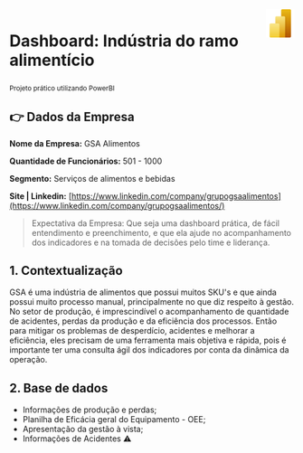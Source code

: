 <img align="right" width="50" height="50" src="images/powerBI.png"/>

# Dashboard: Indústria do ramo alimentício
<sub> Projeto prático utilizando PowerBI </sub>

## 👉 Dados da Empresa

**Nome da Empresa:** GSA Alimentos

**Quantidade de Funcionários:** 501 - 1000

**Segmento:** Serviços de alimentos e bebidas

**Site | Linkedin:** [https://www.linkedin.com/company/grupogsaalimentos](https://www.linkedin.com/company/grupogsaalimentos/)

> Expectativa da Empresa: Que seja uma dashboard prática, de fácil entendimento e preenchimento, e que ela ajude no acompanhamento dos indicadores e na tomada de decisões pelo time e liderança.

## 1. Contextualização

GSA é uma indústria de alimentos que possui muitos SKU's e que ainda possui muito processo manual, principalmente no que diz respeito à gestão. No setor de produção, é imprescindível o acompanhamento de quantidade de acidentes, perdas da produção e da eficiência dos processos. Então para mitigar os problemas de desperdício, acidentes e melhorar a eficiência, eles precisam de uma ferramenta mais objetiva e rápida, pois é importante ter uma consulta ágil dos indicadores por conta da dinâmica da operação.

## 2. Base de dados

- Informações de produção e perdas;
- Planilha de Eficácia geral do Equipamento - OEE;
- Apresentação da gestão à vista;
- Informações de Acidentes ⚠️

